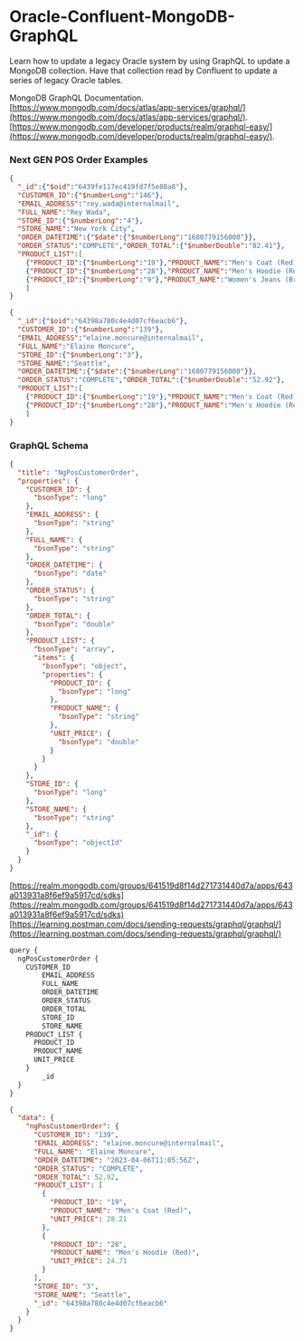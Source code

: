 # Oracle-Confluent-MongoDB-GraphQL
Learn how to update a legacy Oracle system by using GraphQL to update a MongoDB collection. Have that collection read by Confluent to update a series of legacy Oracle tables.

MongoDB GraphQL Documentation.  
[https://www.mongodb.com/docs/atlas/app-services/graphql/](https://www.mongodb.com/docs/atlas/app-services/graphql/).  
[https://www.mongodb.com/developer/products/realm/graphql-easy/](https://www.mongodb.com/developer/products/realm/graphql-easy/).  

### Next GEN POS Order Examples

```JSON
{
  "_id":{"$oid":"6439fe117ec419fd7f5e88a8"},
  "CUSTOMER_ID":{"$numberLong":"146"},
  "EMAIL_ADDRESS":"rey.wada@internalmail",
  "FULL_NAME":"Rey Wada",
  "STORE_ID":{"$numberLong":"4"},
  "STORE_NAME":"New York City",
  "ORDER_DATETIME":{"$date":{"$numberLong":"1680779156000"}},
  "ORDER_STATUS":"COMPLETE","ORDER_TOTAL":{"$numberDouble":"82.41"},
  "PRODUCT_LIST":[
    {"PRODUCT_ID":{"$numberLong":"19"},"PRDOUCT_NAME":"Men's Coat (Red)","UNIT_PRICE":{"$numberDouble":"28.21"}},
    {"PRODUCT_ID":{"$numberLong":"28"},"PRODUCT_NAME":"Men's Hoodie (Red)","UNIT_PRICE":{"$numberDouble":"24.71"}},
    {"PRODUCT_ID":{"$numberLong":"9"},"PRODUCT_NAME":"Women's Jeans (Brown)","UNIT_PRICE":{"$numberDouble":"29.49"}}
    ]
}

{
  "_id":{"$oid":"64398a780c4e4d07cf6eacb6"},
  "CUSTOMER_ID":{"$numberLong":"139"},
  "EMAIL_ADDRESS":"elaine.moncure@internalmail",
  "FULL_NAME":"Elaine Moncure",
  "STORE_ID":{"$numberLong":"3"},
  "STORE_NAME":"Seattle",
  "ORDER_DATETIME":{"$date":{"$numberLong":"1680779156000"}},
  "ORDER_STATUS":"COMPLETE","ORDER_TOTAL":{"$numberDouble":"52.92"},
  "PRODUCT_LIST":[
    {"PRODUCT_ID":{"$numberLong":"19"},"PRDOUCT_NAME":"Men's Coat (Red)","UNIT_PRICE":{"$numberDouble":"28.21"}},
    {"PRODUCT_ID":{"$numberLong":"28"},"PRODUCT_NAME":"Men's Hoodie (Red)","UNIT_PRICE":{"$numberDouble":"24.71"}}
    ]
}

```


### GraphQL Schema
```JSON
{
  "title": "NgPosCustomerOrder",
  "properties": {
    "CUSTOMER_ID": {
      "bsonType": "long"
    },
    "EMAIL_ADDRESS": {
      "bsonType": "string"
    },
    "FULL_NAME": {
      "bsonType": "string"
    },
    "ORDER_DATETIME": {
      "bsonType": "date"
    },
    "ORDER_STATUS": {
      "bsonType": "string"
    },
    "ORDER_TOTAL": {
      "bsonType": "double"
    },
    "PRODUCT_LIST": {
      "bsonType": "array",
      "items": {
        "bsonType": "object",
        "properties": {
          "PRODUCT_ID": {
            "bsonType": "long"
          },
          "PRODUCT_NAME": {
            "bsonType": "string"
          },
          "UNIT_PRICE": {
            "bsonType": "double"
          }
        }
      }
    },
    "STORE_ID": {
      "bsonType": "long"
    },
    "STORE_NAME": {
      "bsonType": "string"
    },
    "_id": {
      "bsonType": "objectId"
    }
  }
}
```
[https://realm.mongodb.com/groups/641519d8f14d271731440d7a/apps/643a013931a8f6ef9a5917cd/sdks](https://realm.mongodb.com/groups/641519d8f14d271731440d7a/apps/643a013931a8f6ef9a5917cd/sdks)
[https://learning.postman.com/docs/sending-requests/graphql/graphql/](https://learning.postman.com/docs/sending-requests/graphql/graphql/)

```js
query {
  ngPosCustomerOrder {
    CUSTOMER_ID
		EMAIL_ADDRESS
		FULL_NAME
		ORDER_DATETIME
		ORDER_STATUS
		ORDER_TOTAL
		STORE_ID
		STORE_NAME
    PRODUCT_LIST {
      PRODUCT_ID
      PRODUCT_NAME
      UNIT_PRICE
    }
		_id
  }
}
```

```JSON
{
  "data": {
    "ngPosCustomerOrder": {
      "CUSTOMER_ID": "139",
      "EMAIL_ADDRESS": "elaine.moncure@internalmail",
      "FULL_NAME": "Elaine Moncure",
      "ORDER_DATETIME": "2023-04-06T11:05:56Z",
      "ORDER_STATUS": "COMPLETE",
      "ORDER_TOTAL": 52.92,
      "PRODUCT_LIST": [
        {
          "PRODUCT_ID": "19",
          "PRODUCT_NAME": "Men's Coat (Red)",
          "UNIT_PRICE": 28.21
        },
        {
          "PRODUCT_ID": "28",
          "PRODUCT_NAME": "Men's Hoodie (Red)",
          "UNIT_PRICE": 24.71
        }
      ],
      "STORE_ID": "3",
      "STORE_NAME": "Seattle",
      "_id": "64398a780c4e4d07cf6eacb6"
    }
  }
}
```
